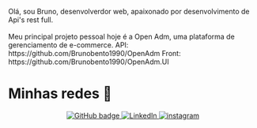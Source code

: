 </p>
Olá, sou Bruno, desenvolverdor web, apaixonado por desenvolvimento de Api's rest full.
<br><br>
Meu principal projeto pessoal hoje é a Open Adm, uma plataforma de gerenciamento de e-commerce.
API: https://github.com/Brunobento1990/OpenAdm
Front: https://github.com/Brunobento1990/OpenAdm.UI
</p>

# Minhas redes 🤝

<p align="center">
  <a href="https://github.com/brunobento1990">
    <img src="https://img.shields.io/badge/-Github-000?style=for-the-badge&logo=Github&logoColor=white&link=https://github.com/brunobento1990" alt="GitHub badge" />
  </a>
  <a href="https://www.linkedin.com/in/brunogonçalvesbento">
    <img src="https://img.shields.io/badge/-LinkedIn-blue?style=for-the-badge&logo=Linkedin&logoColor=white&link=https://www.linkedin.com/in/brunogonçalvesbento/" alt="LinkedIn" />
  </a>
  <a href="https://www.instagram.com/brunobentogoncalves1990/?igsh=MTFjYWx3NjFsa3c5MA%3D%3D">
    <img src="https://img.shields.io/badge/-Instagram-C13584?style=for-the-badge&labelColor=C13584&logo=instagram&logoColor=white&link="https://www.instagram.com/brunobentogoncalves1990/?igsh=MTFjYWx3NjFsa3c5MA%3D%3D" alt="instagram" />
  </a>
</p>
